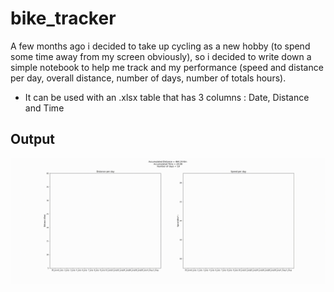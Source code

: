 # bike_tracker
A few months ago i decided to take up cycling as a new hobby (to spend some time away from my screen obviously), so i decided to write down a simple notebook to help me track and my performance (speed and distance per day, overall distance, number of days, number of totals hours).
- It can be used with an .xlsx table that has 3 columns : Date, Distance and Time 

## Output
![bike tracker demo](demo/anim.gif)

